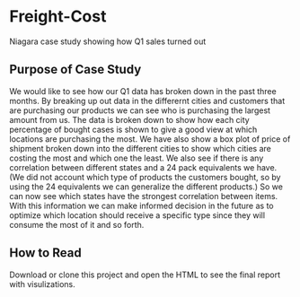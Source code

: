 # Freight-Cost
Niagara case study showing how Q1 sales turned out

## Purpose of Case Study
We would like to see how our Q1 data has broken down in the past three months.
By breaking up out data in the differernt cities and customers that are purchasing our products we can see who is purchasing the largest amount from us. The data is broken down to show how each city percentage of bought cases is shown to give a good view at which locations are purchasing the most. We have also show a box plot of price of shipment broken down into the different cities to show which cities are costing the most and which one the least. We also see if there is any correlation between different states and a 24 pack equivalents we have. (We did not account which type of products the customers bought, so by using the 24 equivalents we can generalize the different products.) So we can now see which states have the strongest correlation between items. With this information we can make informed decision in the future as to optimize which location should receive a specific type since they will consume the most of it and so forth.

## How to Read
Download or clone this project and open the HTML to see the final report with visulizations. 
